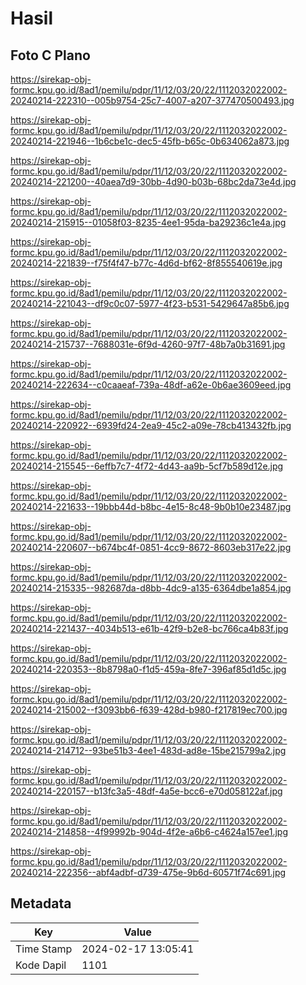 # Hasil

## Foto C Plano

https://sirekap-obj-formc.kpu.go.id/8ad1/pemilu/pdpr/11/12/03/20/22/1112032022002-20240214-222310--005b9754-25c7-4007-a207-377470500493.jpg

https://sirekap-obj-formc.kpu.go.id/8ad1/pemilu/pdpr/11/12/03/20/22/1112032022002-20240214-221946--1b6cbe1c-dec5-45fb-b65c-0b634062a873.jpg

https://sirekap-obj-formc.kpu.go.id/8ad1/pemilu/pdpr/11/12/03/20/22/1112032022002-20240214-221200--40aea7d9-30bb-4d90-b03b-68bc2da73e4d.jpg

https://sirekap-obj-formc.kpu.go.id/8ad1/pemilu/pdpr/11/12/03/20/22/1112032022002-20240214-215915--01058f03-8235-4ee1-95da-ba29236c1e4a.jpg

https://sirekap-obj-formc.kpu.go.id/8ad1/pemilu/pdpr/11/12/03/20/22/1112032022002-20240214-221839--f75f4f47-b77c-4d6d-bf62-8f855540619e.jpg

https://sirekap-obj-formc.kpu.go.id/8ad1/pemilu/pdpr/11/12/03/20/22/1112032022002-20240214-221043--df9c0c07-5977-4f23-b531-5429647a85b6.jpg

https://sirekap-obj-formc.kpu.go.id/8ad1/pemilu/pdpr/11/12/03/20/22/1112032022002-20240214-215737--7688031e-6f9d-4260-97f7-48b7a0b31691.jpg

https://sirekap-obj-formc.kpu.go.id/8ad1/pemilu/pdpr/11/12/03/20/22/1112032022002-20240214-222634--c0caaeaf-739a-48df-a62e-0b6ae3609eed.jpg

https://sirekap-obj-formc.kpu.go.id/8ad1/pemilu/pdpr/11/12/03/20/22/1112032022002-20240214-220922--6939fd24-2ea9-45c2-a09e-78cb413432fb.jpg

https://sirekap-obj-formc.kpu.go.id/8ad1/pemilu/pdpr/11/12/03/20/22/1112032022002-20240214-215545--6effb7c7-4f72-4d43-aa9b-5cf7b589d12e.jpg

https://sirekap-obj-formc.kpu.go.id/8ad1/pemilu/pdpr/11/12/03/20/22/1112032022002-20240214-221633--19bbb44d-b8bc-4e15-8c48-9b0b10e23487.jpg

https://sirekap-obj-formc.kpu.go.id/8ad1/pemilu/pdpr/11/12/03/20/22/1112032022002-20240214-220607--b674bc4f-0851-4cc9-8672-8603eb317e22.jpg

https://sirekap-obj-formc.kpu.go.id/8ad1/pemilu/pdpr/11/12/03/20/22/1112032022002-20240214-215335--982687da-d8bb-4dc9-a135-6364dbe1a854.jpg

https://sirekap-obj-formc.kpu.go.id/8ad1/pemilu/pdpr/11/12/03/20/22/1112032022002-20240214-221437--4034b513-e61b-42f9-b2e8-bc766ca4b83f.jpg

https://sirekap-obj-formc.kpu.go.id/8ad1/pemilu/pdpr/11/12/03/20/22/1112032022002-20240214-220353--8b8798a0-f1d5-459a-8fe7-396af85d1d5c.jpg

https://sirekap-obj-formc.kpu.go.id/8ad1/pemilu/pdpr/11/12/03/20/22/1112032022002-20240214-215002--f3093bb6-f639-428d-b980-f217819ec700.jpg

https://sirekap-obj-formc.kpu.go.id/8ad1/pemilu/pdpr/11/12/03/20/22/1112032022002-20240214-214712--93be51b3-4ee1-483d-ad8e-15be215799a2.jpg

https://sirekap-obj-formc.kpu.go.id/8ad1/pemilu/pdpr/11/12/03/20/22/1112032022002-20240214-220157--b13fc3a5-48df-4a5e-bcc6-e70d058122af.jpg

https://sirekap-obj-formc.kpu.go.id/8ad1/pemilu/pdpr/11/12/03/20/22/1112032022002-20240214-214858--4f99992b-904d-4f2e-a6b6-c4624a157ee1.jpg

https://sirekap-obj-formc.kpu.go.id/8ad1/pemilu/pdpr/11/12/03/20/22/1112032022002-20240214-222356--abf4adbf-d739-475e-9b6d-60571f74c691.jpg


## Metadata

| Key        | Value               |
| ---------- | ------------------- |
| Time Stamp | 2024-02-17 13:05:41 |
| Kode Dapil | 1101                |



